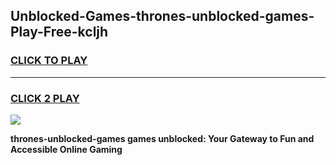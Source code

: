 
## Unblocked-Games-thrones-unblocked-games-Play-Free-kcljh
<h3>
<a href="https://premium76.site?title=thrones-unblocked-games&ref=21A">CLICK TO PLAY</a></h3>
<hr>

<h3>
<a href="https://premium76.site?title=thrones-unblocked-games&ref=21A">CLICK 2 PLAY</a>
  
</h3>

<a href="https://premium76.site?title=thrones-unblocked-games&ref=21A"><img src="https://clearcache.store/games.png"></a>


**thrones-unblocked-games games unblocked: Your Gateway to Fun and Accessible Online Gaming**
